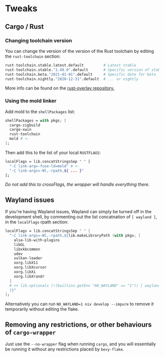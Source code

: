 # Tweaks

## Cargo / Rust

### Changing toolchain version
You can change the version of the version of the Rust toolchain by editing the
`rust-toolchain` section:

```nix
rust-toolchain.stable.latest.default         # Latest stable
rust-toolchain.stable."1.48.0".default       # Specific version of stable
rust-toolchain.beta."2021-01-01".default     # Specific date for beta
rust-toolchain.nightly."2020-12-31".default  # ... or nightly
```

More info can be found on the [rust-overlay repository.][rust-overlay]

[rust-overlay]: https://github.com/oxalica/rust-overlay

### Using the mold linker

Add mold to the `shellPackages` list:
```nix
shellPackages = with pkgs; [
  cargo-zigbuild
  cargo-xwin
  rust-toolchain
  mold # <-
];
```

Then add this to the list of your local `RUSTFLAGS`:

```sh
localFlags = lib.concatStringsSep " " [
  "-C link-arg=-fuse-ld=mold" # <-
  "-C link-args=-Wl,-rpath,${ ... }"
];
```
*Do not add this to crossFlags, the wrapper will handle everything there.*

## Wayland issues

If you're having Wayland issues, Wayland can simply be turned
off in the development shell, by commenting out the list concatnation of
`[ wayland ]`, in the `localFlags` rpath section:
```nix
localFlags = lib.concatStringsSep " " [
  "-C link-args=-Wl,-rpath,${lib.makeLibraryPath (with pkgs; [
    alsa-lib-with-plugins
    libGL
    libxkbcommon
    udev
    vulkan-loader
    xorg.libX11
    xorg.libXcursor
    xorg.libXi
    xorg.libXrandr
  ]
  # ++ lib.optionals (!(builtins.getEnv "NO_WAYLAND" == "1")) [ wayland ] # <-
  )}"
];
```

Alternatively you can run `NO_WAYLAND=1 nix develop --impure` to remove it
temporarily without editing the flake.

## Removing any restrictions, or other behaviours of `cargo-wrapper`
Just use the `--no-wrapper` flag when running `cargo`, and you will essentially
be running it without any restrictions placed by `bevy-flake`.
